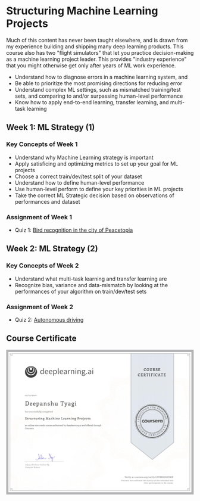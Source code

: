 # Structuring Machine Learning Projects

Much of this content has never been taught elsewhere, and is drawn from my experience building and shipping many deep learning products. This course also has two "flight simulators" that let you practice decision-making as a machine learning project leader. This provides "industry experience" that you might otherwise get only after years of ML work experience.

- Understand how to diagnose errors in a machine learning system, and 
- Be able to prioritize the most promising directions for reducing error
- Understand complex ML settings, such as mismatched training/test sets, and comparing to and/or surpassing human-level performance
- Know how to apply end-to-end learning, transfer learning, and multi-task learning

## Week 1: ML Strategy (1)

### Key Concepts of Week 1

- Understand why Machine Learning strategy is important
- Apply satisficing and optimizing metrics to set up your goal for ML projects
- Choose a correct train/dev/test split of your dataset
- Understand how to define human-level performance
- Use human-level perform to define your key priorities in ML projects
- Take the correct ML Strategic decision based on observations of performances and dataset

### Assignment of Week 1

- Quiz 1: [Bird recognition in the city of Peacetopia](./Week_1/Module_1_Graded_Quiz.pdf)

## Week 2: ML Strategy (2)

### Key Concepts of Week 2

- Understand what multi-task learning and transfer learning are
- Recognize bias, variance and data-mismatch by looking at the performances of your algorithm on train/dev/test sets

### Assignment of Week 2

- Quiz 2: [Autonomous driving](./Week_2/Module_2_Graded_Quiz.pdf)

## Course Certificate

![Certificate](./media/LYFBXSUGVDWX.png)
